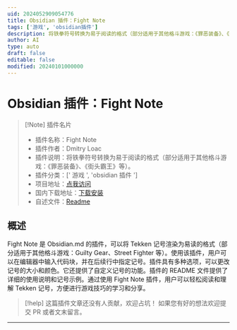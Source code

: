 ```yaml
---
uid: 2024052909054776
title: Obsidian 插件：Fight Note
tags: ['游戏', 'obsidian插件']
description: 将铁拳符号转换为易于阅读的格式（部分适用于其他格斗游戏：《罪恶装备》、《街头霸王》等）。
author: AI
type: auto
draft: false
editable: false
modified: 20240101000000
---
```


# Obsidian 插件：Fight Note

> [!Note] 插件名片
> - 插件名称：Fight Note
> - 插件作者：Dmitry Loac
> - 插件说明：将铁拳符号转换为易于阅读的格式（部分适用于其他格斗游戏：《罪恶装备》、《街头霸王》等）。
> - 插件分类：[' 游戏 ', 'obsidian 插件 ']
> - 项目地址：[点我访问](https://github.com/Loac/obsidian-fight-note)
> - 国内下载地址：[下载安装](https://pkmer.cn/products/plugin/pluginMarket/?fight-note)
> - 自述文件：[Readme](https://ghproxy.net/https://raw.githubusercontent.com/Loac/obsidian-fight-note/main/README.md)

## 概述

Fight Note 是 Obsidian.md 的插件，可以将 Tekken 记号渲染为易读的格式（部分适用于其他格斗游戏：Guilty Gear、Street Fighter 等）。使用该插件，用户可以在编辑器中输入代码块，并在后续行中指定记号。插件具有多种选项，可以更改记号的大小和颜色。它还提供了自定义记号的功能。插件的 README 文件提供了详细的使用说明和记号示例。通过使用 Fight Note 插件，用户可以轻松阅读和理解 Tekken 记号，方便进行游戏技巧的学习和分享。

> [!help]
> 这篇插件文章还没有人贡献，欢迎占坑！
> 如果您有好的想法欢迎提交 PR 或者文末留言。

---



